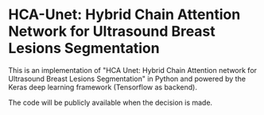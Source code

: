 # HCA-Unet: Hybrid Chain Attention Network for Ultrasound Breast Lesions Segmentation

This is an implementation of "HCA Unet: Hybrid Chain Attention network for Ultrasound Breast Lesions Segmentation" in Python and powered by the Keras deep learning framework (Tensorflow as backend). 

The code will be publicly available when the decision is made. 
